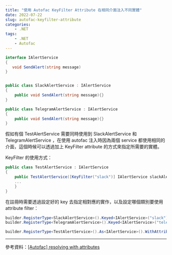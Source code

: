 ```yaml
---
title: "使用 Autofac KeyFilter Attribute 在相同介面注入不同實體"
date: 2022-07-22
slug: autofac-keyfilter-attribute
categories:
    - .NET
tags:
    - .NET
    - Autofac
---
```


```C#
interface IAlertService
{
   void SendAlert(string message)
}


public class SlackAlertService : IAlertService
{
    public void SendAlert(string message){}
}

public class TelegramAlertService : IAlertService
{
    public void SendAlert(string message){}
}
```

假如有個 TestAlertService 需要同時使用到 SlackAlertService 和 TelegramAlertService ，在使用 autofac 注入時因為兩個 service 都使用相同的介面，這個時候可以透過加上 KeyFilter attribute 的方式來指定所需要的實體。


KeyFilter 的使用方式：
```C#
public class TestAlertService : IAlertService
{
    public TestAlertService([KeyFilter("slack")] IAlertService slackAlert, [KeyFilter("telegram")] IAlertService slackAlert){
    ...
    }
}
```


在註冊時需要透過設定好的 key 去指定相對應的實作，以及設定哪個類別要使用 attribute filter：
```C#
builder.RegisterType<SlackAlertService>().Keyed<IAlertService>("slack");
builder.RegisterType<TelegramAlertService>().Keyed<IAlertService>("telegram");

builder.RegisterType<TestAlertService>().As<IAlertService>().WithAttributeFiltering();
```


---
參考資料：[[Autofac] resolving with attributes](https://autofac.readthedocs.io/en/latest/advanced/keyed-services.html?highlight=named#resolving-with-attributes)
